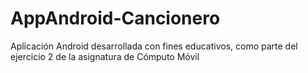 # AppAndroid-Cancionero
Aplicación Android desarrollada con fines educativos, como parte del ejercicio 2 de la asignatura de Cómputo Móvil
